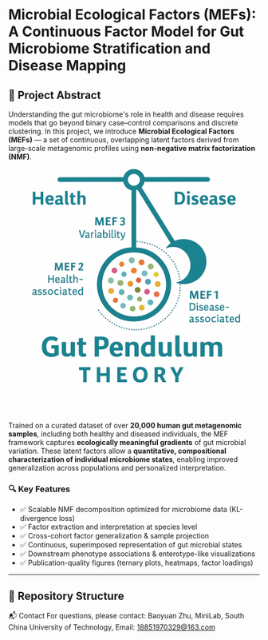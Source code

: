 # Microbial Ecological Factors (MEFs): A Continuous Factor Model for Gut Microbiome Stratification and Disease Mapping

## 🧬 Project Abstract

Understanding the gut microbiome's role in health and disease requires models that go beyond binary case–control comparisons and discrete clustering. In this project, we introduce **Microbial Ecological Factors (MEFs)** — a set of continuous, overlapping latent factors derived from large-scale metagenomic profiles using **non-negative matrix factorization (NMF)**.
![image](https://github.com/zbyloveyj/SCUT_Minilab_MEFs/blob/main/Figure/Gut%20pendulum.png)

Trained on a curated dataset of over **20,000 human gut metagenomic samples**, including both healthy and diseased individuals, the MEF framework captures **ecologically meaningful gradients** of gut microbial variation. These latent factors allow a **quantitative, compositional characterization of individual microbiome states**, enabling improved generalization across populations and personalized interpretation.

### 🔍 Key Features

- ✅ Scalable NMF decomposition optimized for microbiome data (KL-divergence loss)
- ✅ Factor extraction and interpretation at species level
- ✅ Cross-cohort factor generalization & sample projection
- ✅ Continuous, superimposed representation of gut microbial states
- ✅ Downstream phenotype associations & enterotype-like visualizations
- ✅ Publication-quality figures (ternary plots, heatmaps, factor loadings)

---

## 📁 Repository Structure



📬 Contact
For questions, please contact:
Baoyuan Zhu, MiniLab, South China University of Technology, 
Email: 18851970329@163.com

